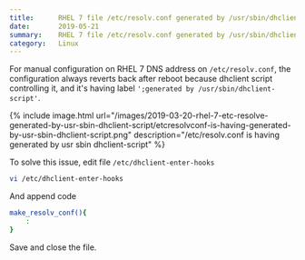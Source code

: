```yaml
---
title:      RHEL 7 file /etc/resolv.conf generated by /usr/sbin/dhclient-script
date:       2019-05-21
summary:    RHEL 7 file /etc/resolv.conf generated by /usr/sbin/dhclient-script and each time reboot the configuration gone
category: 	Linux
---
```


For manual configuration on RHEL 7 DNS address on `/etc/resolv.conf`, the configuration always reverts back after reboot because dhclient script controlling it, and it's having label `';generated by /usr/sbin/dhclient-script'`.

{% include image.html url="/images/2019-03-20-rhel-7-etc-resolve-generated-by-usr-sbin-dhclient-script/etcresolvconf-is-having-generated-by-usr-sbin-dhclient-script.png" description="/etc/resolv.conf is having generated by usr sbin dhclient-script" %}

To solve this issue, edit file `/etc/dhclient-enter-hooks`

```bash
vi /etc/dhclient-enter-hooks
```

And append code

```bash
make_resolv_conf(){
    :
}
```

Save and close the file.
